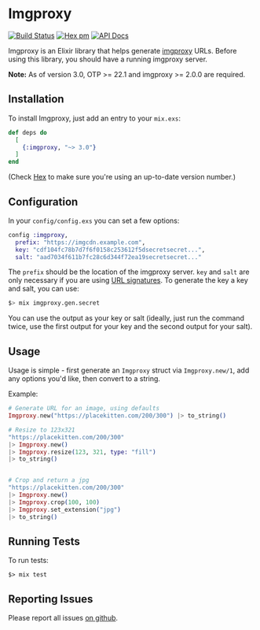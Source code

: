 # Imgproxy
[![Build Status](https://github.com/bmuller/imgproxy/actions/workflows/ci.yml/badge.svg)](https://github.com/bmuller/imgproxy/actions/workflows/ci.yml)
[![Hex pm](http://img.shields.io/hexpm/v/imgproxy.svg?style=flat)](https://hex.pm/packages/imgproxy)
[![API Docs](https://img.shields.io/badge/api-docs-lightgreen.svg?style=flat)](https://hexdocs.pm/imgproxy/)

Imgproxy is an Elixir library that helps generate [imgproxy](https://github.com/DarthSim/imgproxy) URLs.  Before using this library, you should have a running imgproxy server.

**Note:** As of version 3.0, OTP >= 22.1 and imgproxy >= 2.0.0 are required.

## Installation

To install Imgproxy, just add an entry to your `mix.exs`:

``` elixir
def deps do
  [
    {:imgproxy, "~> 3.0"}
  ]
end
```

(Check [Hex](https://hex.pm/packages/imgproxy) to make sure you're using an up-to-date version number.)

## Configuration

In your `config/config.exs` you can set a few options:

``` elixir
config :imgproxy,
  prefix: "https://imgcdn.example.com",
  key: "cdf104fc78b7d7f6f0158c253612f5dsecretsecret...",
  salt: "aad7034f611b7fc28c6d344f72ea19secretsecret..."
```

The `prefix` should be the location of the imgproxy server.  `key` and `salt` are only necessary if you are using [URL signatures](https://docs.imgproxy.net/signing_the_url).  To generate the key a key and salt, you can use:

``` bash
$> mix imgproxy.gen.secret
```

You can use the output as your key or salt (ideally, just run the command twice, use the first output for your key and the second output for your salt).

## Usage

Usage is simple - first generate an `Imgproxy` struct via `Imgproxy.new/1`, add any options you'd like, then convert to a string.

Example:

```elixir
# Generate URL for an image, using defaults
Imgproxy.new("https://placekitten.com/200/300") |> to_string()

# Resize to 123x321
"https://placekitten.com/200/300"
|> Imgproxy.new()
|> Imgproxy.resize(123, 321, type: "fill")
|> to_string()


# Crop and return a jpg
"https://placekitten.com/200/300"
|> Imgproxy.new()
|> Imgproxy.crop(100, 100)
|> Imgproxy.set_extension("jpg")
|> to_string()
```

## Running Tests

To run tests:

``` shell
$> mix test
```

## Reporting Issues

Please report all issues [on github](https://github.com/bmuller/imgproxy/issues).
